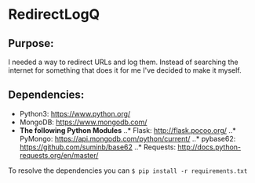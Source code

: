 # RedirectLogQ


## Purpose:

I needed a way to redirect URLs and log them. Instead of searching the internet for something that does it for me I've decided to make it myself.



## Dependencies:

* Python3: https://www.python.org/
* MongoDB: https://www.mongodb.com/
* **The following Python Modules**
..* Flask: http://flask.pocoo.org/
..* PyMongo: https://api.mongodb.com/python/current/
..* pybase62: https://github.com/suminb/base62
..* Requests: http://docs.python-requests.org/en/master/

To resolve the dependencies you can ```$ pip install -r requirements.txt```